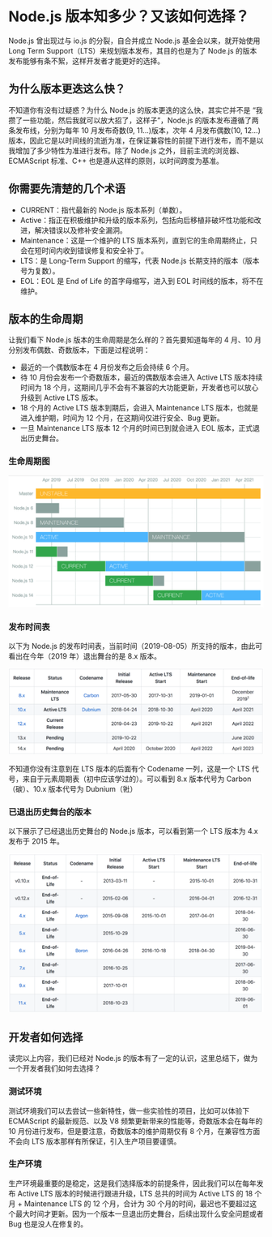 # Node.js 版本知多少？又该如何选择？
Node.js 曾出现过与 io.js 的分裂，自合并成立 Node.js 基金会以来，就开始使用 Long Term Support（LTS）来规划版本发布，其目的也是为了 Node.js 的版本发布能够有条不絮，这样开发者才能更好的选择。


## 为什么版本更迭这么快？
不知道你有没有过疑惑？为什么 Node.js 的版本更迭的这么快，其实它并不是 “我攒了一些功能，然后我就可以放大招了，这样子”，Node.js 的版本发布遵循了两条发布线，分别为每年 10 月发布奇数(9, 11...)版本，次年 4 月发布偶数(10, 12...)版本，因此它是以时间线的流逝为准，在保证兼容性的前提下进行发布，而不是以我增加了多少特性为准进行发布。除了 Node.js 之外，目前主流的浏览器、ECMAScript 标准、C++ 也是遵从这样的原则，以时间跨度为基准。

## 你需要先清楚的几个术语
- CURRENT：指代最新的 Node.js 版本系列（单数）。
- Active：指正在积极维护和升级的版本系列，包括向后移植非破坏性功能和改进，解决错误以及修补安全漏洞。
- Maintenance：这是一个维护的 LTS 版本系列，直到它的生命周期终止，只会在短时间内收到错误修复和安全补丁。
- LTS：是 Long-Term Support 的缩写，代表 Node.js 长期支持的版本（版本号为复数）。
- EOL：EOL 是 End of Life 的首字母缩写，进入到 EOL 时间线的版本，将不在维护。

## 版本的生命周期
让我们看下 Node.js 版本的生命周期是怎么样的？首先要知道每年的 4 月、10 月分别发布偶数、奇数版本，下面是过程说明：

- 最近的一个偶数版本在 4 月份发布之后会持续 6 个月。
- 待 10 月份会发布一个奇数版本，最近的偶数版本会进入 Active LTS 版本持续时间为 18 个月，这期间几乎不会有不兼容的大功能更新，开发者也可以放心升级到 Active LTS 版本。
- 18 个月的 Active LTS 版本到期后，会进入 Maintenance LTS 版本，也就是进入维护期，时间为 12 个月，在这期间仅进行安全、Bug 更新。
- 一旦 Maintenance LTS 版本 12 个月的时间已到就会进入 EOL 版本，正式退出历史舞台。

### 生命周期图

![](../images/base_release_schedule.png)

### 发布时间表

以下为 Node.js 的发布时间表，当前时间（2019-08-05）所支持的版本，由此可看出在今年（2019 年）退出舞台的是 8.x 版本。

![](../images/base_nodejs_release.png)

不知道你没有注意到在 LTS 版本的后面有个 Codename 一列，这是一个 LTS 代号，来自于元素周期表（初中应该学过的）。可以看到 8.x 版本代号为 Carbon（碳）、10.x 版本代号为 Dubnium（𬭊）

### 已退出历史舞台的版本

以下展示了已经退出历史舞台的 Node.js 版本，可以看到第一个 LTS 版本为 4.x 发布于 2015 年。

![](../images/base_release_eol.png)

## 开发者如何选择
读完以上内容，我们已经对 Node.js 的版本有了一定的认识，这里总结下，做为一个开发者我们如何去选择？

### 测试环境

测试环境我们可以去尝试一些新特性，做一些实验性的项目，比如可以体验下 ECMAScript 的最新规范、以及 V8 频繁更新带来的性能等，奇数版本会在每年的 10 月份进行发布，但是要注意，奇数版本的维护周期仅有 8 个月，在兼容性方面不会向 LTS 版本那样有所保证，引入生产项目要谨慎。

### 生产环境

生产环境最重要的是稳定，这是我们选择版本的前提条件，因此我们可以在每年发布 Active LTS 版本的时候进行跟进升级，LTS 总共的时间为 Active LTS 的 18 个月 + Maintenance LTS 的 12 个月，合计为 30 个月的时间，最迟也不要超过这个最大时间才更新。因为一个版本一旦退出历史舞台，后续出现什么安全问题或者 Bug 也是没人在修复的。